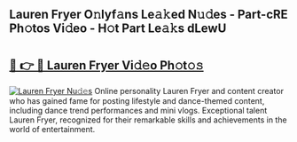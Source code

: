 ## Lauren Fryer O𝚗lyf𝚊ns Le𝚊𝚔ed N𝚞𝚍es - Part-cRE Ph𝚘tos Vi𝚍eo - H𝚘t Part Le𝚊𝚔s dLewU

# <h2><a href="http://hf2smgm.feru.top/?c=Lauren+Fryer">🔗 👉 🔴 Lauren Fryer Vi𝚍𝚎o Ph𝚘t𝚘𝚜</a></h2>

[![Lauren Fryer Nu𝚍𝚎s](https://i.imgur.com/0TWrTi3.gif)](http://hf2smgm.feru.top/?c=Lauren+Fryer)
Online personality Lauren Fryer and content creator who has gained fame for posting lifestyle and dance-themed content, including dance trend performances and mini vlogs. Exceptional talent Lauren Fryer, recognized for their remarkable skills and achievements in the world of entertainment. 
